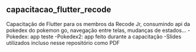 ## capacitacao_flutter_recode

Capacitação de Flutter para os membros da Recode Jr, consumindo api da pokedex do pokemon go, navegação entre telas, mudanças de estados...
-Pokedex: app teste
-Pokedex2: app feito durante a capacitação
-Slides utilizados incluso nesse repositório como PDF
